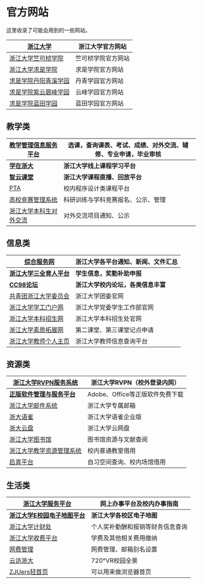 # 官方网站

这里收录了可能会用到的一些网站。

| [**浙江大学**](https://www.zju.edu.cn/)                   | **浙江大学官方网站** |
| ------------------------------------------------------------ | -------------------------- |
| [浙江大学竺可桢学院](http://office.ckc.zju.edu.cn/main.htm)     | 竺可桢学院官方网站         |
| [浙江大学求是学院](http://qsxy.zju.edu.cn/main.htm)             | 求是学院官方网站           |
| [求是学院丹阳青溪学园](https://dqxy.zju.edu.cn/)                | 丹青学园官方网站           |
| [求是学院紫云碧峰学园](https://yunfeng.zju.edu.cn/on/main.htm)  | 云峰学园官方网站           |
| [求是学院蓝田学园](http://lantian.zju.edu.cn/ltoffice/main.htm) | 蓝田学园官方网站           |

## 教学类

| [教学管理信息服务平台](http://zdbk.zju.edu.cn)              | 选课，查询课表、考试、成绩、对外交流、辅修、专业申请，毕业审核 |
| ----------------------------------------------------------- | ------------------------------------------------------------ |
| [**学在浙大**](http://course.zju.edu.cn)                    | **浙江大学线上课程学习平台**                                 |
| [**智云课堂**](https://classroom.zju.edu.cn/)               | **浙江大学课程直播、回放平台**                               |
| [PTA](https://pintia.cn/home)                               | 校内程序设计类课程平台                                       |
| [高校竞赛管理系统](http://kyjs.zju.edu.cn/kyxl)             | 科研训练与学科竞赛报名、公示、管理                           |
| [浙江大学本科生对外交流](https://ugrs.zju.edu.cn/dwjlfwpt/) | 对外交流项目通知、公示                                       |

## 信息类

| [**综合服务网**](https://zhfw.zju.edu.cn/)        | **浙江大学各平台通知、新闻、文件汇总** |
| ---------------------------------------------------- | -------------------------------------------- |
| [**浙江大学三全育人平台**](http://eta.zju.edu.cn) | **学生信息，奖勤补助申报**             |
| [**CC98论坛**](https://www.cc98.org/)             | **浙江大学校内论坛，各类信息丰富**     |
| [共青团浙江大学委员会](https://zjutw.zju.edu.cn/)       | 浙江大学团委官网                             |
| [浙江大学学工门户网](http://www.xgb.zju.edu.cn/)        | 浙江大学党委学生工作部官网                   |
| [浙江大学本科招生网](https://zdzsc.zju.edu.cn/)         | 浙江大学本科招生处官网                       |
| [浙江大学素质拓展网](http://www.youth.zju.edu.cn/sztz/) | 第二课堂、第三课堂记点申请                   |
| [浙江大学教师个人主页](https://person.zju.edu.cn)       | 浙江大学教师信息查询平台                     |

## 资源类

| [浙江大学RVPN服务系统](https://rvpn.zju.edu.cn)              | 浙江大学RVPN（校外登录内网）    |
| ------------------------------------------------------------ | ------------------------------- |
| [**正版软件管理与服务平台**](http://ms-zju-edu-cn.webvpn.zju.edu.cn:8001/) | Adobe、Office等正版软件免费下载 |
| [浙江大学邮件系统](https://mail.zju.edu.cn/)                 | 浙江大学专属邮箱                |
| [浙大语雀](yuque.zju.edu.cn)                                 | 浙江大学语雀企业版              |
| [浙大云盘](https://pan.zju.edu.cn)                           | 浙江大学云网盘                  |
| [浙江大学图书馆](https://libweb.zju.edu.cn/)                 | 图书馆资源与文献查阅            |
| [浙江大学教学资源管理系统](http://jxzygl.zju.edu.cn/)        | 校内普通教室借用                |
| [启真平台](https://qzonline.zju.edu.cn/hom/uni#/home)        | 自习空间查询、校内场馆借用      |

## 生活类

| [**浙江大学服务平台**](https://service.zju.edu.cn/) | **网上办事平台及校内办事指南** |
| ------------------------------------------------------------------------------------ | ------------------------------------ |
| [**浙江大学E校园电子地图平台**](https://map.zju.edu.cn/index) | **浙江大学各校区电子地图**     |
| [浙江大学计财处](http://cwcx.zju.edu.cn/WFManager/login.jsp)                            | 个人奖补勤酬和报销等财务信息查询     |
| [浙江大学收费平台](http://pay.zju.edu.cn/payment/login.jsp)                             | 学费及其他相关费用缴纳               |
| [网费管理](https://myvpn.zju.edu.cn) | 网费管理、邮箱别名设置 |
| [云访浙大](https://720yun.com/t/84vksqfez2y?scene_id=48324019)                          | 720°VR校园全景                      |
| [ZJUers轻首页](https://zjuers.com/)                                                     | 可以用来做浏览器首页                 |


